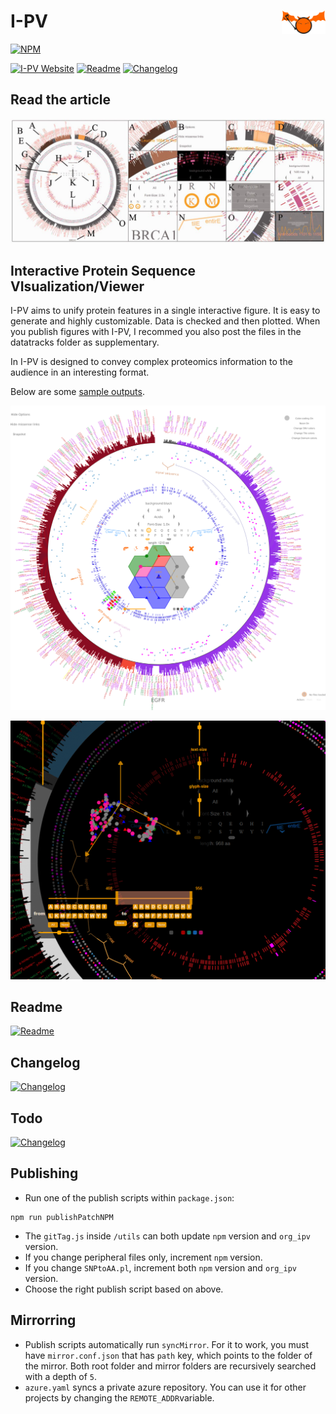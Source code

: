 # I-PV <img src="https://github.com/IbrahimTanyalcin/I-PV/blob/master/img/logo.png?raw=true" width='70' height='auto' style='float:right;'>

[![NPM](https://nodei.co/npm/ibowankenobi-i-pv.png)](https://nodei.co/npm/ibowankenobi-i-pv/)

[![I-PV Website](https://img.shields.io/badge/ipv-website-orange)](http://www.i-pv.org/)
[![Readme](https://img.shields.io/badge/ipv-readme-azure
)](https://github.com/IbrahimTanyalcin/I-PV/tree/master/i-pv)
[![Changelog](https://img.shields.io/badge/ipv-changelog-azure
)](https://github.com/IbrahimTanyalcin/I-PV/blob/master/CHANGELOG.md)


## Read the article

[![link](https://github.com/IbrahimTanyalcin/I-PV/blob/master/img/i-pv_article.jpeg?raw=true)](https://academic.oup.com/bioinformatics/article/32/3/447/1743584)

## Interactive Protein Sequence VIsualization/Viewer

I-PV aims to unify protein features in a single interactive figure. It is easy to generate and
highly customizable. Data is checked and then plotted. When you publish figures with I-PV, I recommed you also
post the files in the datatracks folder as supplementary. 

In I-PV is designed to convey complex proteomics information to the audience in an interesting format. 

Below are some [sample outputs](http://i-pv.org/EGFR.html).

![alt tag](https://github.com/IbrahimTanyalcin/I-PV/blob/master/img/sample.png?raw=true)

![alt tag 2](https://github.com/IbrahimTanyalcin/I-PV/blob/master/img/sample2.png?raw=true)

## Readme
[![Readme](https://img.shields.io/badge/ipv-readme-azure
)](https://github.com/IbrahimTanyalcin/I-PV/tree/master/i-pv)

## Changelog
[![Changelog](https://img.shields.io/badge/ipv-changelog-azure
)](https://github.com/IbrahimTanyalcin/I-PV/blob/master/CHANGELOG.md)

## Todo
[![Changelog](https://img.shields.io/badge/ipv-todo-azure
)](https://github.com/IbrahimTanyalcin/I-PV/blob/master/TODO.md)

## Publishing

- Run one of the publish scripts within `package.json`:

```
npm run publishPatchNPM
```
- The `gitTag.js` inside `/utils` can both update `npm` version and `org_ipv` version. 
- If you change peripheral files only, increment `npm` version. 
- If you change `SNPtoAA.pl`, increment both `npm` version and `org_ipv` version.
- Choose the right publish script based on above.

## Mirrorring

- Publish scripts automatically run `syncMirror`. For it to work, you must have `mirror.conf.json` that has `path` key, which points to the folder of the mirror. Both root folder and mirror folders are recursively searched with a depth of `5`.
- `azure.yaml` syncs a private azure repository. You can use it for other projects by changing the `REMOTE_ADDR`variable.